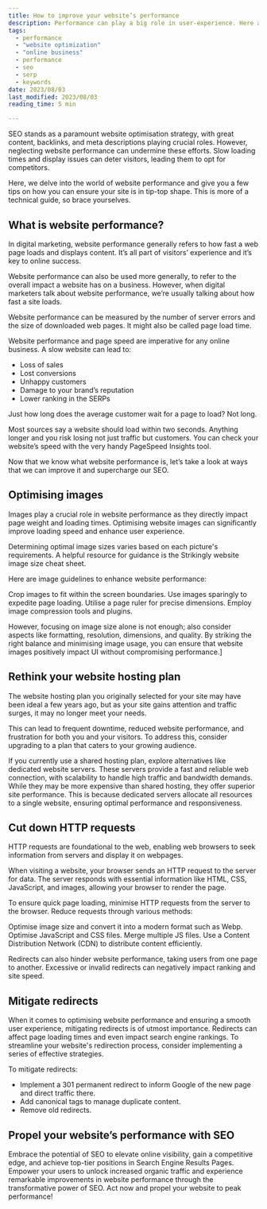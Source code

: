 ```yaml
---
title: How to improve your website’s performance
description: Performance can play a big role in user-experience. Here are some tips to keep in mind when working on site performance.
tags:
  - performance
  - "website optimization"
  - "online business"
  - performance 
  - seo
  - serp
  - keywords
date: 2023/08/03
last_modified: 2023/08/03
reading_time: 5 min

---
```

SEO stands as a paramount website optimisation strategy, with great content, backlinks, and meta descriptions playing crucial roles. However, neglecting website performance can undermine these efforts. Slow loading times and display issues can deter visitors, leading them to opt for competitors.

Here, we delve into the world of website performance and give you a few tips on how you can ensure your site is in tip-top shape. This is more of a technical guide, so brace yourselves.

## What is website performance?

In digital marketing, website performance generally refers to how fast a web page loads and displays content. It’s all part of visitors’ experience and it’s key to online success.

Website performance can also be used more generally, to refer to the overall impact a website has on a business. However, when digital marketers talk about website performance, we’re usually talking about how fast a site loads.

Website performance can be measured by the number of server errors and the size of downloaded web pages. It might also be called page load time.

Website performance and page speed are imperative for any online business. A slow website can lead to:

- Loss of sales
- Lost conversions
- Unhappy customers
- Damage to your brand’s reputation
- Lower ranking in the SERPs

Just how long does the average customer wait for a page to load? Not long.

Most sources say a website should load within two seconds. Anything longer and you risk losing not just traffic but customers. You can check your website’s speed with the very handy PageSpeed Insights tool.

Now that we know what website performance is, let’s take a look at ways that we can improve it and supercharge our SEO.

## Optimising images

Images play a crucial role in website performance as they directly impact page weight and loading times. Optimising website images can significantly improve loading speed and enhance user experience.

Determining optimal image sizes varies based on each picture's requirements. A helpful resource for guidance is the Strikingly website image size cheat sheet.

Here are image guidelines to enhance website performance:

Crop images to fit within the screen boundaries.
Use images sparingly to expedite page loading.
Utilise a page ruler for precise dimensions.
Employ image compression tools and plugins.

However, focusing on image size alone is not enough; also consider aspects like formatting, resolution, dimensions, and quality. By striking the right balance and minimising image usage, you can ensure that website images positively impact UI without compromising performance.]

## Rethink your website hosting plan

The website hosting plan you originally selected for your site may have been ideal a few years ago, but as your site gains attention and traffic surges, it may no longer meet your needs.

This can lead to frequent downtime, reduced website performance, and frustration for both you and your visitors. To address this, consider upgrading to a plan that caters to your growing audience.

If you currently use a shared hosting plan, explore alternatives like dedicated website servers. These servers provide a fast and reliable web connection, with scalability to handle high traffic and bandwidth demands. While they may be more expensive than shared hosting, they offer superior site performance. This is because dedicated servers allocate all resources to a single website, ensuring optimal performance and responsiveness.

## Cut down HTTP requests

HTTP requests are foundational to the web, enabling web browsers to seek information from servers and display it on webpages.

When visiting a website, your browser sends an HTTP request to the server for data. The server responds with essential information like HTML, CSS, JavaScript, and images, allowing your browser to render the page.

To ensure quick page loading, minimise HTTP requests from the server to the browser. Reduce requests through various methods:

Optimise image size and convert it into a modern format such as Webp.
Optimise JavaScript and CSS files.
Merge multiple JS files.
Use a Content Distribution Network (CDN) to distribute content efficiently.

Redirects can also hinder website performance, taking users from one page to another. Excessive or invalid redirects can negatively impact ranking and site speed.

## Mitigate redirects


When it comes to optimising website performance and ensuring a smooth user experience, mitigating redirects is of utmost importance. Redirects can affect page loading times and even impact search engine rankings. To streamline your website's redirection process, consider implementing a series of effective strategies.

To mitigate redirects:

- Implement a 301 permanent redirect to inform Google of the new page and direct traffic there.
- Add canonical tags to manage duplicate content.
- Remove old redirects.

## Propel your website’s performance with SEO

Embrace the potential of SEO to elevate online visibility, gain a competitive edge, and achieve top-tier positions in Search Engine Results Pages. Empower your users to unlock increased organic traffic and experience remarkable improvements in website performance through the transformative power of SEO. Act now and propel your website to peak performance!
